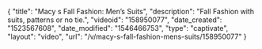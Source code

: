 {
    "title": "Macy s Fall Fashion: Men’s Suits",
    "description": "Fall Fashion with suits, patterns or no tie.",
    "videoid": "158950077",
    "date_created": "1523567608",
    "date_modified": "1546466753",
    "type": "captivate",
    "layout": "video",
    "url": "\/v\/macy-s-fall-fashion-mens-suits\/158950077"
}